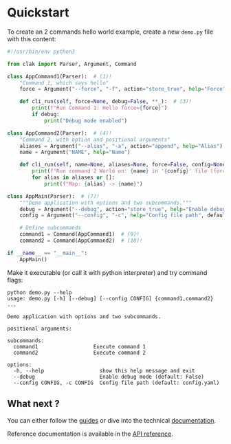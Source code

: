 # Quickstart

To create an 2 commands hello world example, create a new `demo.py` file with this content:

``` python title="hello.py" linenums="1"
#!/usr/bin/env python3

from clak import Parser, Argument, Command

class AppCommand1(Parser):  # (1)!
    "Command 1, which says hello"
    force = Argument("--force", "-f", action="store_true", help="Force")  # (2)!

    def cli_run(self, force=None, debug=False, **_):  # (3)!
        print(f"Run Command 1: Hello force={force}")
        if debug:
            print("Debug mode enabled")

class AppCommand2(Parser):  # (4)!
    "Command 2, with option and positional arguments"
    aliases = Argument("--alias", "-a", action="append", help="Alias")  # (5)!
    name = Argument("NAME", help="Name")

    def cli_run(self, name=None, aliases=None, force=False, config=None, **_):  # (6)!
        print(f"Run command 2 World on: {name} in '{config}' file (force_mode={force})")
        for alias in aliases or []:
            print(f"Map: {alias} -> {name}")

class AppMain(Parser):  # (7)!
    """Demo application with options and two subcommands."""
    debug = Argument("--debug", action="store_true", help="Enable debug mode")  # (8)!
    config = Argument("--config", "-c", help="Config file path", default="config.yaml")

    # Define subcommands
    command1 = Command(AppCommand1)  # (9)!
    command2 = Command(AppCommand2)  # (10)!

if __name__ == "__main__":
    AppMain()
```

Make it executable (or call it with python interpreter) and try command flags:

``` raw
python demo.py --help
usage: demo.py [-h] [--debug] [--config CONFIG] {command1,command2} ...

Demo application with options and two subcommands.

positional arguments:

subcommands:
  command1                  Execute command 1
  command2                  Execute command 2

options:
  -h, --help                  show this help message and exit
  --debug                     Enable debug mode (default: False)
  --config CONFIG, -c CONFIG  Config file path (default: config.yaml)

```

## What next ?

You can either follow the [guides](guides/) or dive into the technical [documentation](docs).

Reference documentation is available in the [API reference](reference/).
